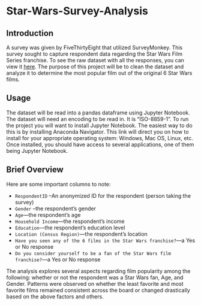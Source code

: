 # Star-Wars-Survey-Analysis

## Introduction

A survey was given by FiveThirtyEight that utilized SurveyMonkey. This survey sought to capture respondent data regarding the Star Wars Film Series franchise. To see the raw dataset with all the responses, you can view it [here](https://github.com/fivethirtyeight/data/blob/master/star-wars-survey/StarWars.csv). The purpose of this project will be to clean the dataset and analyze it to determine the most popular film out of the original 6 Star Wars films. 

## Usage

The dataset will be read into a pandas dataframe using Jupyter Notebook.  The dataset will need an encoding to be read in. It is “ISO-8859-1”. 
To run the project you will want to install Jupyter Notebook. The easiest way to do this is by installing Anaconda Navigator. This link will direct you on how to install for your appropriate operating system: Windows, Mac OS, Linux, etc. Once installed, you should have access to several applications, one of them being Jupyter Notebook.

## Brief Overview

Here are some important columns to note:

* `RespondentID` –An anonymized ID for the respondent (person taking the survey)
* `Gender` –the respondent’s gender
*	`Age`—the respondent’s age
* `Household Income`—the respondent’s income
* `Education`—the respondent’s education level
* `Location (Census Region)`—the respondent’s location
*	`Have you seen any of the 6 films in the Star Wars franchise?`—a Yes or No response
*	`Do you consider yourself to be a fan of the Star Wars film franchise?`—a Yes or No response


The analysis explores several aspects regarding film popularity among the following: whether or not the respondent was a Star Wars fan, Age, and Gender. Patterns were observed on whether the least favorite and most favorite films remained consistent across the board or changed drastically based on the above factors and others.
